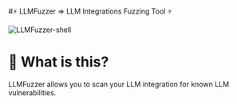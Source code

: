 #⚡ LLMFuzzer => LLM Integrations Fuzzing Tool ⚡

![LLMFuzzer-shell](https://github.com/mnns/LLMFuzzer/assets/1796080/61e6d83e-1b6b-4033-87e6-4d438f7cf2e1)

# 🤔 What is this?
LLMFuzzer allows you to scan your LLM integration for known LLM vulnerabilities.

